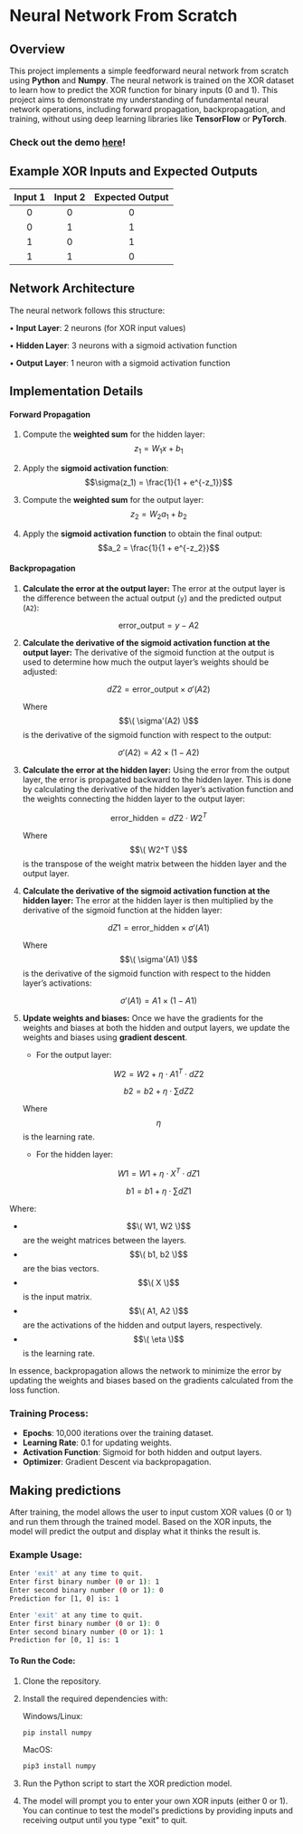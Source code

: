 # Neural Network From Scratch

## Overview

This project implements a simple feedforward neural network from scratch using **Python** and **Numpy**. The neural network is trained on the XOR dataset to learn how to predict the XOR function for binary inputs (0 and 1). This project aims to demonstrate my understanding of fundamental neural network operations, including forward propagation, backpropagation, and training, without using deep learning libraries like **TensorFlow** or **PyTorch**.

### Check out the demo [here](https://drive.google.com/file/d/1YpVzB6VQXRyj1WNqQmXgUmp_3Y6uaZax/view?usp=sharing)!

## Example XOR Inputs and Expected Outputs

Input 1 | Input 2 | Expected Output |
|:-----:|:-------:|:---------------:|
|0|0|0|
|0|1|1|
|1|0|1|
|1|1|0|

## Network Architecture

The neural network follows this structure:

• **Input Layer**: 2 neurons (for XOR input values)

• **Hidden Layer**: 3 neurons with a sigmoid activation function

• **Output Layer**: 1 neuron with a sigmoid activation function

## Implementation Details

#### Forward Propagation

1. Compute the **weighted sum** for the hidden layer: 
   $$z_1 = W_1x + b_1$$
   
2. Apply the **sigmoid activation function**: 
   $$\sigma(z_1) = \frac{1}{1 + e^{-z_1}}$$

3. Compute the **weighted sum** for the output layer: 
   $$z_2 = W_2a_1 + b_2$$

4. Apply the **sigmoid activation function** to obtain the final output: 
   $$a_2 = \frac{1}{1 + e^{-z_2}}$$

#### Backpropagation

1. **Calculate the error at the output layer:**
   The error at the output layer is the difference between the actual output (`y`) and the predicted output (`A2`):

   $$\text{error\_output} = y - A2 $$

2. **Calculate the derivative of the sigmoid activation function at the output layer:**
   The derivative of the sigmoid function at the output is used to determine how much the output layer’s weights should be adjusted:
   
   $$dZ2 = \text{error\_output} \times \sigma'(A2)$$
   
   Where $$\( \sigma'(A2) \)$$ is the derivative of the sigmoid function with respect to the output:
   
   $$\sigma'(A2) = A2 \times (1 - A2)$$

3. **Calculate the error at the hidden layer:**
   Using the error from the output layer, the error is propagated backward to the hidden layer. This is done by calculating the derivative of the hidden layer’s activation function and the weights connecting the hidden layer to the output layer:
   
   $$\text{error\_hidden} = dZ2 \cdot W2^T$$

   Where $$\( W2^T \)$$ is the transpose of the weight matrix between the hidden layer and the output layer. 

4. **Calculate the derivative of the sigmoid activation function at the hidden layer:**
   The error at the hidden layer is then multiplied by the derivative of the sigmoid function at the hidden layer:
   
   $$dZ1 = \text{error\_hidden} \times \sigma'(A1)$$

   Where $$\( \sigma'(A1) \)$$ is the derivative of the sigmoid function with respect to the hidden layer’s activations:
   
   $$\sigma'(A1) = A1 \times (1 - A1)$$

5. **Update weights and biases:**
   Once we have the gradients for the weights and biases at both the hidden and output layers, we update the weights and biases using **gradient descent**. 

   - For the output layer:
   
   $$W2 = W2 + \eta \cdot A1^T \cdot dZ2$$
   
   $$b2 = b2 + \eta \cdot \sum{dZ2}$$
   
   Where $$\eta$$ is the learning rate.

   - For the hidden layer:
   
   $$W1 = W1 + \eta \cdot X^T \cdot dZ1$$
   
   $$b1 = b1 + \eta \cdot \sum{dZ1}$$

Where:
- $$\( W1, W2 \)$$ are the weight matrices between the layers.
- $$\( b1, b2 \)$$ are the bias vectors.
- $$\( X \)$$ is the input matrix.
- $$\( A1, A2 \)$$ are the activations of the hidden and output layers, respectively.
- $$\( \eta \)$$ is the learning rate.

In essence, backpropagation allows the network to minimize the error by updating the weights and biases based on the gradients calculated from the loss function.


### Training Process:

- **Epochs**: 10,000 iterations over the training dataset.
- **Learning Rate**: 0.1 for updating weights.
- **Activation Function**: Sigmoid for both hidden and output layers.
- **Optimizer**: Gradient Descent via backpropagation.

## Making predictions

After training, the model allows the user to input custom XOR values (0 or 1) and run them through the trained model. Based on the XOR inputs, the model will predict the output and display what it thinks the result is.

### Example Usage:

```bash
Enter 'exit' at any time to quit.
Enter first binary number (0 or 1): 1
Enter second binary number (0 or 1): 0
Prediction for [1, 0] is: 1

Enter 'exit' at any time to quit.
Enter first binary number (0 or 1): 0
Enter second binary number (0 or 1): 1
Prediction for [0, 1] is: 1
```
#### To Run the Code:

1. Clone the repository.
2. Install the required dependencies with:

   Windows/Linux:
   ```bash
   pip install numpy
   ```
   MacOS:
   ```bash
   pip3 install numpy
   ```
5. Run the Python script to start the XOR prediction model.
6. The model will prompt you to enter your own XOR inputs (either 0 or 1). You can continue to test the model's predictions by providing inputs and receiving output until you type "exit" to quit.






